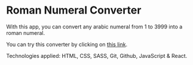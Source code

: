 # Roman Numeral Converter

With this app, you can convert any arabic numeral from 1 to 3999 into a roman numeral.

You can try this converter by clicking on [this link](https://nahuelgenchi.github.io/roman_numeral/).

Technologies applied: HTML, CSS, SASS, Git, Github, JavaScript & React.

